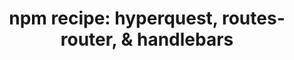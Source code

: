 ---
title: "npm recipe: hyperquest, routes-router, & handlebars"
slug: hyperquest-routes-router-handlebars
published: true
layout: post
type: post
npmrecipe: true
---
